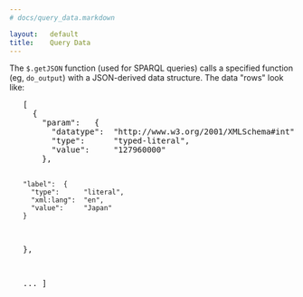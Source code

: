 ```yaml
---
# docs/query_data.markdown

layout:   default
title:    Query Data
---
```


The `$.getJSON` function (used for SPARQL queries) calls a specified
function (eg, `do_output`) with a JSON-derived data structure.
The data "rows" look like:

<ul>
  <pre>
[
  {
    "param":   {
      "datatype":  "http://www.w3.org/2001/XMLSchema#int",
      "type":      "typed-literal",
      "value":     "127960000"
    },

    "label":  {
      "type":      "literal",
      "xml:lang":  "en",
      "value":     "Japan"
    }
  },

  ...
]
  </pre>
</ul>